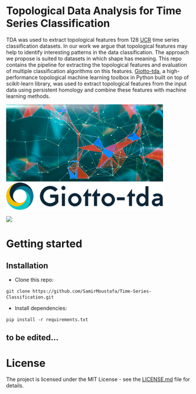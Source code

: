# Topological Data Analysis for Time Series Classification
TDA was used to extract topological features from 128 [UCR](http://www.timeseriesclassification.com) time series classification datasets. In our work we argue that topological features may help to identify interesting patterns in the data classification. The approach we propose is suited to datasets in which shape has meaning. This repo contains the pipeline for extracting the topological features and evaluation of multiple classification algorithms on this features. [Giotto-tda](https://github.com/giotto-ai/giotto-tda), a high-performance topological machine learning toolbox in Python built on top of scikit-learn library, was used to extract topological features from the input data using persistent homology and combine these features with machine learning methods. 

<img src="images/TDA.jpg" width="425"/> <img src="images/tda_logo.svg" width="425"/> 

<img src = "images/Homology.gif" width = "425"/>

# Getting started
## Installation
* Clone this repo: 
```
git clone https://github.com/SamirMoustafa/Time-Series-Classification.git
```
* Install dependencies:
```
pip install -r requirements.txt
```

## to be edited...  







# License
The project is licensed under the MIT License - see the [LICENSE.md](LICENSE.md) file for details.

